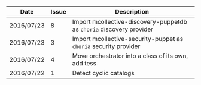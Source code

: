 |Date      |Issue |Description                                                                                              |
|----------|------|---------------------------------------------------------------------------------------------------------|
|2016/07/23|8     |Import mcollective-discovery-puppetdb as `choria` discovery provider                                     |
|2016/07/23|3     |Import mcollective-security-puppet as `choria` security provider                                         |
|2016/07/22|4     |Move orchestrator into a class of its own, add tess                                                      |
|2016/07/22|1     |Detect cyclic catalogs                                                                                   |
